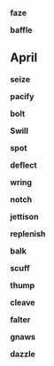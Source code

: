 
**faze**

**baffle**

## April 

**seize** 

**pacify**

**bolt**

**Swill**

**spot**

**deflect**

**wring**

**notch**  

**jettison**

**replenish**

**balk**

**scuff**

**thump**

**cleave**

**falter**

**gnaws**

**dazzle** 
